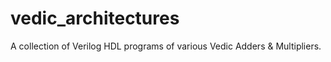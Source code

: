 # vedic_architectures
A collection of Verilog HDL programs of various Vedic Adders &amp; Multipliers.
